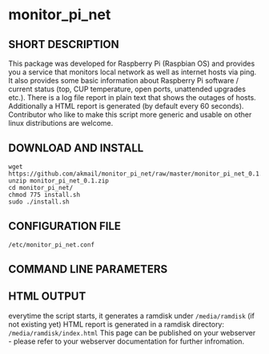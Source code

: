 # monitor_pi_net

SHORT DESCRIPTION
-----------------
This package was developed for Raspberry Pi (Raspbian OS) and provides you a service that monitors local network as well as internet hosts via ping. It also provides some basic information about Raspberry Pi software / current status (top, CUP temperature, open ports, unattended upgrades etc.). There is a log file report in plain text that shows the outages of hosts. Additionally a HTML report is generated (by default every 60 seconds). Contributor who like to make this script more generic and usable on other linux distributions are welcome.

DOWNLOAD AND INSTALL
--------------------
    wget https://github.com/akmail/monitor_pi_net/raw/master/monitor_pi_net_0.1.zip
    unzip monitor_pi_net_0.1.zip
    cd monitor_pi_net/
    chmod 775 install.sh
    sudo ./install.sh

CONFIGURATION FILE
------------------
`/etc/monitor_pi_net.conf`

COMMAND LINE PARAMETERS
-----------------------

HTML OUTPUT
-----------
everytime the script starts, it generates a ramdisk under `/media/ramdisk` (if not existing yet)
HTML report is generated in a ramdisk directory: `/media/ramdisk/index.html`
This page can be published on your webserver - please refer to your webserver documentation for further infromation.
